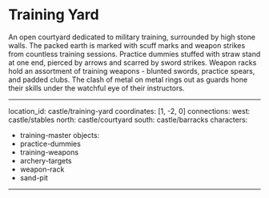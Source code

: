 # Training Yard

An open courtyard dedicated to military training, surrounded by high stone walls. The packed earth is marked with scuff marks and weapon strikes from countless training sessions. Practice dummies stuffed with straw stand at one end, pierced by arrows and scarred by sword strikes. Weapon racks hold an assortment of training weapons - blunted swords, practice spears, and padded clubs. The clash of metal on metal rings out as guards hone their skills under the watchful eye of their instructors.

---
location_id: castle/training-yard
coordinates: [1, -2, 0]
connections:
  west: castle/stables
  north: castle/courtyard
  south: castle/barracks
characters:
  - training-master
objects:
  - practice-dummies
  - training-weapons
  - archery-targets
  - weapon-rack
  - sand-pit
---